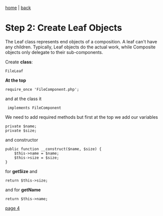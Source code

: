 [home](./page01.md) | [back](./page02.md)

# Step 2: Create Leaf Objects
The Leaf class represents end objects of a composition. 
A leaf can't have  any children. Typically, Leaf objects do the actual work, while Composite
objects only delegate to their sub-components.

Create **class**:
```
FileLeaf
```
**At the top**
```
require_once 'FileComponent.php';
```
and at the class it
```
 implements FileComponent
```
We need to add required methods but first at the top we add our variables
```
private $name;
private $size;
```
and constructor
```
public function __construct($name, $size) {
    $this->name = $name;
    $this->size = $size;
}
```
for **getSize** and 
```
return $this->size;
```
and for **getName**
```
return $this->name;
```

[page 4](./page04.md)
